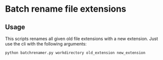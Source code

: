 # Batch rename file extensions

## Usage
This scripts renames all given old file extensions with a new extension. Just use the cli with the following arguments:

`python batchrenamer.py workdirectory old_extension new_extension`
